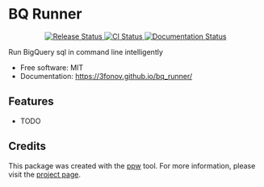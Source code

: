 # BQ Runner


<p align="center">
<a href="https://pypi.python.org/pypi/bq_runner">
    <img src="https://img.shields.io/pypi/v/bq_runner.svg"
        alt = "Release Status">
</a>

<a href="https://github.com/3fonov/bq_runner/actions">
    <img src="https://github.com/3fonov/bq_runner/actions/workflows/main.yml/badge.svg?branch=release" alt="CI Status">
</a>

<a href="https://3fonov.github.io/bq_runner/">
    <img src="https://img.shields.io/website/https/3fonov.github.io/bq_runner/index.html.svg?label=docs&down_message=unavailable&up_message=available" alt="Documentation Status">
</a>

</p>


Run BigQuery sql in command line intelligently


* Free software: MIT
* Documentation: <https://3fonov.github.io/bq_runner/>


## Features

* TODO

## Credits

This package was created with the [ppw](https://zillionare.github.io/python-project-wizard) tool. For more information, please visit the [project page](https://zillionare.github.io/python-project-wizard/).

